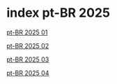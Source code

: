 # index pt-BR 2025

<a href="./01">pt-BR 2025 01</a>

<a href="./02">pt-BR 2025 02</a>

<a href="./03">pt-BR 2025 03</a>

<a href="./04">pt-BR 2025 04</a>
